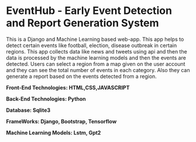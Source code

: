 # EventHub - Early Event Detection and Report Generation System  
This is a Django and Machine Learning based web-app. This app helps to detect certain events like football, election, disease outbreak in certain regions. This app collects data like news and tweets using api and then the data is processed by the machine learning models and then the events are detected. Users can select a region from a map given on the user account and they can see the total number of events in each category. Also they can generate a report based on the events detected from a region.  

**Front-End Technologies: HTML,CSS,JAVASCRIPT**  

**Back-End Technologies: Python**  

**Database: Sqlite3**  

**FrameWorks: Django, Bootstrap, Tensorflow** 

**Machine Learning Models: Lstm, Gpt2**  
